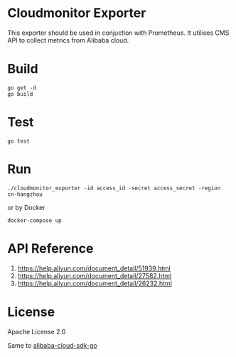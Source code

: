 # Cloudmonitor Exporter

This exporter should be used in conjuction with Prometheus. It utilises CMS API to collect metrics from Alibaba cloud.

# Build
```
go get -d
go build
```

# Test
```
go test
```

# Run
```
./cloudmonitor_exporter -id access_id -secret access_secret -region cn-hangzhou
```

or by Docker

```
docker-compose up
```

# API Reference
1. https://help.aliyun.com/document_detail/51939.html
2. https://help.aliyun.com/document_detail/27582.html
3. https://help.aliyun.com/document_detail/26232.html

# License

Apache License 2.0

Same to [alibaba-cloud-sdk-go](https://github.com/aliyun/alibaba-cloud-sdk-go)
